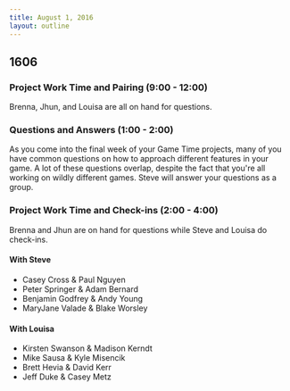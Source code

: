 ```yaml
---
title: August 1, 2016
layout: outline
---
```


## 1606

### Project Work Time and Pairing (9:00 - 12:00)

Brenna, Jhun, and Louisa are all on hand for questions.

### Questions and Answers (1:00 - 2:00)

As you come into the final week of your Game Time projects, many of you have common questions on how to approach different features in your game. A lot of these questions overlap, despite the fact that you're all working on wildly different games. Steve will answer your questions as a group.

### Project Work Time and Check-ins (2:00 - 4:00)

Brenna and Jhun are on hand for questions while Steve and Louisa do check-ins.

#### With Steve

- Casey Cross & Paul Nguyen
- Peter Springer & Adam Bernard
- Benjamin Godfrey & Andy Young
- MaryJane Valade & Blake Worsley

#### With Louisa

- Kirsten Swanson & Madison Kerndt
- Mike Sausa & Kyle Misencik
- Brett Hevia & David Kerr
- Jeff Duke & Casey Metz
